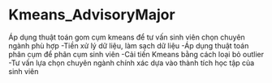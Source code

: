 # Kmeans_AdvisoryMajor
Áp dụng thuật toán gom cụm kmeans để tư vấn sinh viên chọn chuyên ngành phù hợp
-Tiền xử lý dữ liệu, làm sạch dữ liệu
-Áp dụng thuật toán phân cụm để phân cụm sinh viên
-Cải tiến Kmeans bằng cách loại bỏ outlier
-Tư vấn lựa chọn chuyên ngành chính xác dựa vào thành tích học tập của sinh viên
